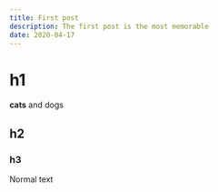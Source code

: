 ```yaml
---
title: First post
description: The first post is the most memorable
date: 2020-04-17
---
```


# h1

**cats** and dogs

## h2

### h3

Normal text
